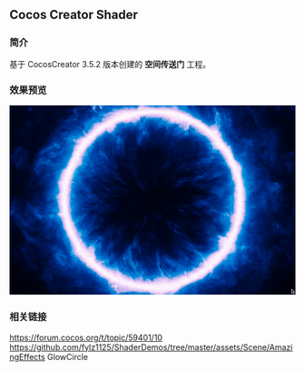 ## Cocos Creator Shader

### 简介
基于 CocosCreator 3.5.2 版本创建的 **空间传送门** 工程。

### 效果预览
![image](../../../gif/202207/2022070409.gif)

### 相关链接
https://forum.cocos.org/t/topic/59401/10        
https://github.com/fylz1125/ShaderDemos/tree/master/assets/Scene/AmazingEffects GlowCircle